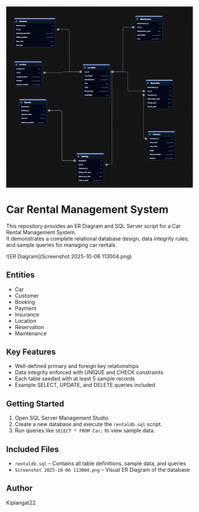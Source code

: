 
![alt text](<Screenshot 2025-10-06 113004.png>)

# Car Rental Management System

This repository provides an ER Diagram and SQL Server script for a Car Rental Management System.  
It demonstrates a complete relational database design, data integrity rules, and sample queries for managing car rentals.

![ER Diagram](Screenshot 2025-10-06 113004.png)

## Entities

- Car
- Customer
- Booking
- Payment
- Insurance
- Location
- Reservation
- Maintenance

## Key Features

- Well-defined primary and foreign key relationships
- Data integrity enforced with UNIQUE and CHECK constraints
- Each table seeded with at least 5 sample records
- Example SELECT, UPDATE, and DELETE queries included

## Getting Started

1. Open SQL Server Management Studio.
2. Create a new database and execute the `rentaldb.sql` script.
3. Run queries like `SELECT * FROM Car;` to view sample data.

## Included Files

- `rentaldb.sql` – Contains all table definitions, sample data, and queries
- `Screenshot 2025-10-06 113004.png` – Visual ER Diagram of the database

## Author

Kiplangat22